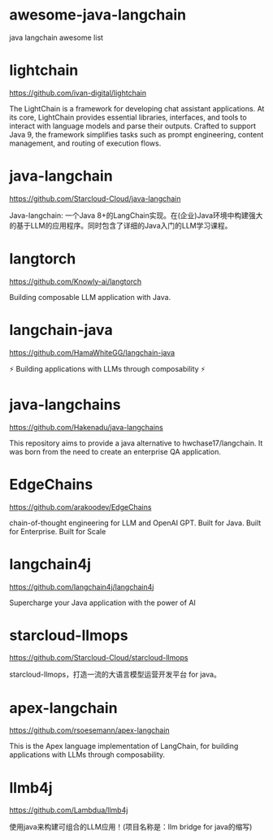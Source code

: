 # awesome-java-langchain
java langchain awesome list

# lightchain
https://github.com/ivan-digital/lightchain

The LightChain is a framework for developing chat assistant applications. At its core, LightChain provides essential libraries, interfaces, and tools to interact with language models and parse their outputs. Crafted to support Java 9, the framework simplifies tasks such as prompt engineering, content management, and routing of execution flows.




# java-langchain
https://github.com/Starcloud-Cloud/java-langchain

Java-langchain: 一个Java 8+的LangChain实现。在(企业)Java环境中构建强大的基于LLM的应用程序。同时包含了详细的Java入门的LLM学习课程。


# langtorch
https://github.com/Knowly-ai/langtorch

Building composable LLM application with Java.


# langchain-java
https://github.com/HamaWhiteGG/langchain-java

⚡ Building applications with LLMs through composability ⚡


# java-langchains
https://github.com/Hakenadu/java-langchains

This repository aims to provide a java alternative to hwchase17/langchain. It was born from the need to create an enterprise QA application.

# EdgeChains
https://github.com/arakoodev/EdgeChains

chain-of-thought engineering for LLM and OpenAI GPT. Built for Java. Built for Enterprise. Built for Scale


# langchain4j
https://github.com/langchain4j/langchain4j

Supercharge your Java application with the power of AI

# starcloud-llmops
https://github.com/Starcloud-Cloud/starcloud-llmops

starcloud-llmops，打造一流的大语言模型运营开发平台 for java。

# apex-langchain
https://github.com/rsoesemann/apex-langchain

This is the Apex language implementation of LangChain, for building applications with LLMs through composability.

# llmb4j
https://github.com/Lambdua/llmb4j

使用java来构建可组合的LLM应用！(项目名称是：llm bridge for java的缩写)


